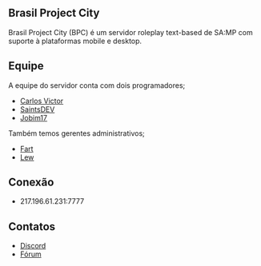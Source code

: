 ## Brasil Project City
Brasil Project City (BPC) é um servidor roleplay text-based de SA:MP com suporte à plataformas mobile e desktop.

## Equipe
A equipe do servidor conta com dois programadores;
- [Carlos Victor](https://github.com/CarlinCV)
- [SaintsDEV](https://github.com/SaintsDEV)
- [Jobim17](https://github.com/Jobim17)

Também temos gerentes administrativos;
- [Fart](https://discord.com/users/1017606917289414659)
- [Lew](https://discord.com/users/852660267212079164)

## Conexão
- 217.196.61.231:7777

## Contatos
- [Discord](https://discord.gg/bpc)
- [Fórum](https://bpcsamp.forumeiros.com)
